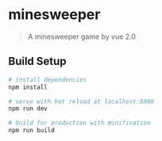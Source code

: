 # minesweeper

> A minesweeper game by vue 2.0

## Build Setup

``` bash
# install dependencies
npm install

# serve with hot reload at localhost:8080
npm run dev

# build for production with minification
npm run build
```